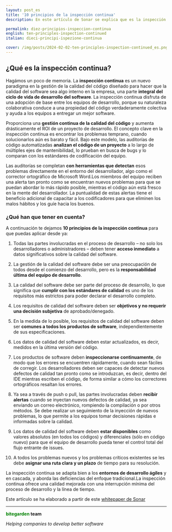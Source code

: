 ```yaml
---
layout: post_es
title: '10 principios de la inspección continua'
description: En este artículo de Sonar se explica que es la inspección continua y sus principales características

permalink: diez-principios-inspeccion-continua
english: ten-principles-inspection-continued
italian: dieci-principi-ispezione-continua

cover: /img/posts/2024-02-02-ten-principles-inspection-continued_es.png
---
```


<h2>¿Qué es la inspección continua?</h2>

Hagámos un poco de memoria. La **inspección continua** es un nuevo paradigma en la gestión de la calidad del código diseñado para hacer que la calidad del software sea algo interno en la empresa, una parte **integral del ciclo de vida de desarrollo del software**. La inspección continua disfruta de una adopción de base entre los equipos de desarrollo, porque su naturaleza colaborativa conduce a una propiedad del código verdaderamente colectiva y ayuda a los equipos a entregar un mejor software.

Proporciona una **gestión continua de la calidad del código** y aumenta drásticamente el ROI de un proyecto de desarrollo. El concepto clave en la inspección continua es encontrar los problemas temprano, cuando solucionarlos aún es barato y fácil. Bajo este modelo, las auditorías de código automatizadas **analizan el código de un proyecto** a lo largo de múltiples ejes de mantenibilidad, lo prueban en busca de bugs y lo comparan con los estándares de codificación del equipo. 

Las auditorías se completan **con herramientas que detectan** esos problemas directamente en el entorno del desarrollador, algo como el corrector ortográfico de Microsoft Word.Los miembros del equipo reciben una alerta tan pronto como se encuentran nuevos problemas para que se puedan abordar lo más rápido posible, mientras el código aún está fresco en la mente del desarrollador. La puntualidad de estas alertas tiene el beneficio adicional de capacitar a los codificadores para que eliminen los malos hábitos y los guíe hacia los buenos.

<h3>¿Qué han que tener en cuenta?</h3>

A continuación te dejamos **10 principios de la inspección continua** para que puedas aplicar desde ya:

1.	Todas las partes involucradas en el proceso de desarrollo – no solo los desarrolladores o administradores – deben tener **acceso inmediato** a datos significativos sobre la calidad del software.

2.	La gestión de la calidad del software debe ser una preocupación de todos desde el comienzo del desarrollo, pero es la **responsabilidad última del equipo de desarrollo**.

3.	La calidad del software debe ser parte del proceso de desarrollo, lo que significa que **cumplir con los estándares de calidad** es uno de los requisitos más estrictos para poder declarar el desarrollo completo.<br>

4.	Los requisitos de calidad del software deben ser **objetivos y no requerir una decisión subjetiva** de aprobado/denegado.

5.	En la medida de lo posible, los requisitos de calidad del software deben ser **comunes a todos los productos de software**, independientemente de sus especificaciones.

6.	Los datos de calidad del software deben estar actualizados, es decir, medidos en la última versión del código.

7.	Los productos de software deben **inspeccionarse continuamente**, de modo que los errores se encuentren rápidamente, cuando sean fáciles de corregir. Los desarrolladores deben ser capaces de detectar nuevos defectos de calidad tan pronto como se introduzcan, es decir, dentro del IDE mientras escriben el código, de forma similar a cómo los correctores ortográficos resaltan los errores. 

8.	Ya sea a través de push o pull, las partes involucradas deben **recibir alertas** cuando se inyectan nuevos defectos de calidad, ya sea enviando un correo electrónico, rompiendo la compilación o por otros métodos. Se debe realizar un seguimiento de la inyección de nuevos problemas, lo que permite a los equipos tomar decisiones rápidas e informadas sobre la calidad.

9.	Los datos de calidad del software deben **estar disponibles** como valores absolutos (en todos los códigos) y diferenciales (sólo en código nuevo) para que el equipo de desarrollo pueda tener el control total del flujo entrante de issues.

10.	A todos los problemas nuevos y los problemas críticos existentes se les debe **asignar una ruta clara y un plazo** de tiempo para su resolución.

La inspección continua se adapta bien a los **entornos de desarrollo ágiles** y en cascada, y aborda las deficiencias del enfoque tradicional.La inspección continua ofrece una calidad mejorada con una interrupción mínima del proceso de desarrollo y la línea de tiempo.

Este artículo se ha elaborado a partir de este [whitepaper de Sonar](https://www.sonarsource.com/resources/continuous-inspection/)

---
**<span style="color: green">bitegarden</span> team**

_Helping companies to develop better software_